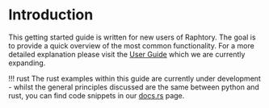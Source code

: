 # Introduction

This getting started guide is written for new users of Raphtory. The goal is to provide a quick overview of the most common functionality. For a more detailed explanation please visit the [User Guide](../user-guide/index.md) which we are currently expanding.

!!! rust
    The rust examples within this guide are currently under development - whilst the general principles discussed are the same between python and rust, you can find code snippets in our [docs.rs](https://docs.rs/raphtory/latest/raphtory/) page.
